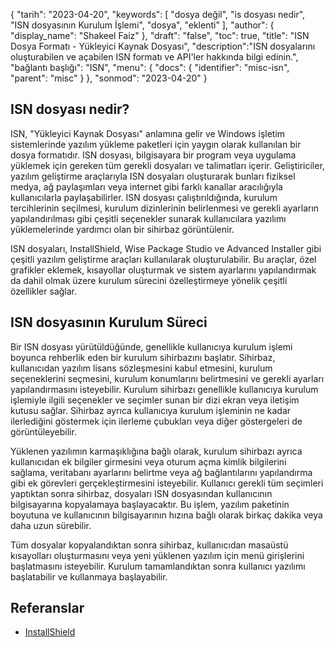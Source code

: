 {
"tarih": "2023-04-20",
  "keywords": [
"dosya değil",
"is dosyası nedir",
"ISN dosyasının Kurulum İşlemi",
"dosya",
"eklenti"
],
  "author": {
"display_name": "Shakeel Faiz"
},
"draft": "false",
"toc": true,
"title": "ISN Dosya Formatı - Yükleyici Kaynak Dosyası",
  "description":"ISN dosyalarını oluşturabilen ve açabilen ISN formatı ve API'ler hakkında bilgi edinin.",
"bağlantı başlığı": "ISN",
  "menu": {
    "docs": {
      "identifier": "misc-isn",
      "parent": "misc"
}
},
"sonmod": "2023-04-20"
}

## ISN dosyası nedir?

ISN, "Yükleyici Kaynak Dosyası" anlamına gelir ve Windows işletim sistemlerinde yazılım yükleme paketleri için yaygın olarak kullanılan bir dosya formatıdır. ISN dosyası, bilgisayara bir program veya uygulama yüklemek için gereken tüm gerekli dosyaları ve talimatları içerir. Geliştiriciler, yazılım geliştirme araçlarıyla ISN dosyaları oluşturarak bunları fiziksel medya, ağ paylaşımları veya internet gibi farklı kanallar aracılığıyla kullanıcılarla paylaşabilirler. ISN dosyası çalıştırıldığında, kurulum tercihlerinin seçilmesi, kurulum dizinlerinin belirlenmesi ve gerekli ayarların yapılandırılması gibi çeşitli seçenekler sunarak kullanıcılara yazılımı yüklemelerinde yardımcı olan bir sihirbaz görüntülenir.

ISN dosyaları, InstallShield, Wise Package Studio ve Advanced Installer gibi çeşitli yazılım geliştirme araçları kullanılarak oluşturulabilir. Bu araçlar, özel grafikler eklemek, kısayollar oluşturmak ve sistem ayarlarını yapılandırmak da dahil olmak üzere kurulum sürecini özelleştirmeye yönelik çeşitli özellikler sağlar.

## ISN dosyasının Kurulum Süreci

Bir ISN dosyası yürütüldüğünde, genellikle kullanıcıya kurulum işlemi boyunca rehberlik eden bir kurulum sihirbazını başlatır. Sihirbaz, kullanıcıdan yazılım lisans sözleşmesini kabul etmesini, kurulum seçeneklerini seçmesini, kurulum konumlarını belirtmesini ve gerekli ayarları yapılandırmasını isteyebilir. Kurulum sihirbazı genellikle kullanıcıya kurulum işlemiyle ilgili seçenekler ve seçimler sunan bir dizi ekran veya iletişim kutusu sağlar. Sihirbaz ayrıca kullanıcıya kurulum işleminin ne kadar ilerlediğini göstermek için ilerleme çubukları veya diğer göstergeleri de görüntüleyebilir.

Yüklenen yazılımın karmaşıklığına bağlı olarak, kurulum sihirbazı ayrıca kullanıcıdan ek bilgiler girmesini veya oturum açma kimlik bilgilerini sağlama, veritabanı ayarlarını belirtme veya ağ bağlantılarını yapılandırma gibi ek görevleri gerçekleştirmesini isteyebilir. Kullanıcı gerekli tüm seçimleri yaptıktan sonra sihirbaz, dosyaları ISN dosyasından kullanıcının bilgisayarına kopyalamaya başlayacaktır. Bu işlem, yazılım paketinin boyutuna ve kullanıcının bilgisayarının hızına bağlı olarak birkaç dakika veya daha uzun sürebilir.

Tüm dosyalar kopyalandıktan sonra sihirbaz, kullanıcıdan masaüstü kısayolları oluşturmasını veya yeni yüklenen yazılım için menü girişlerini başlatmasını isteyebilir. Kurulum tamamlandıktan sonra kullanıcı yazılımı başlatabilir ve kullanmaya başlayabilir.

## Referanslar
* [InstallShield](https://www.revenera.com/install/products/installshield)

